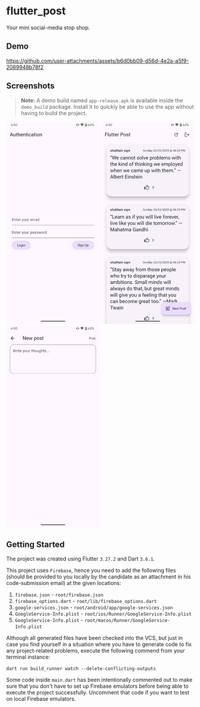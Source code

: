# flutter_post

Your mini social-media stop shop.

## Demo

https://github.com/user-attachments/assets/b6d0bb09-d56d-4e2a-a5f9-2089948b78f2

## Screenshots

> **Note:** A demo build named `app-release.apk` is available inside the `demo_build` package.
Install it to quickly be able to use the app without having to build the project.

<img src="assets/screenshots/authentication.png" width=250> <img src="assets/screenshots/dashboard.png" width=250> <img src="assets/screenshots/new_post.png" width=250>

## Getting Started

The project was created using Flutter `3.27.2` and Dart `3.6.1`.

This project uses `Firebase`, hence you need to add the following files (should be provided to you
locally by the candidate as an attachment in his code-submission email) at the given locations:

1. `firebase.json` - `root/firebase.json`
2. `firebase_options.dart` - `root/lib/firebase_options.dart`
3. `google-services.json` - `root/android/app/google-services.json`
4. `GoogleService-Info.plist` - `root/ios/Runner/GoogleService-Info.plist`
5. `GoogleService-Info.plist` - `root/macos/Runner/GoogleService-Info.plist`

Although all generated files have been checked into the VCS, but just in case you find yourself
in a situation where you have to generate code to fix any project-related problems, execute the
following commend from your terminal instance:

```
dart run build_runner watch --delete-conflicting-outputs
```

Some code inside `main.dart` has been intentionally commented out to make sure that you don't have
to set up Firebase emulators before being able to execute the project successfully. Uncomment that
code if you want to test on local Firebase emulators.
